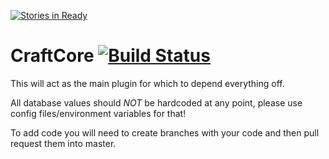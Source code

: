 [![Stories in Ready](https://badge.waffle.io/CraftTogether/CraftCore.png?label=ready&title=Ready)](https://waffle.io/CraftTogether/CraftCore)
# CraftCore [![Build Status](https://travis-ci.org/CraftTogether/CraftCore.svg?branch=master)](https://travis-ci.org/CraftTogether/CraftCore)

This will act as the main plugin for which to depend everything off.

All database values should *NOT* be hardcoded at any point, please use config files/environment variables for that!

To add code you will need to create branches with your code and then pull request them into master.